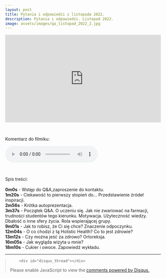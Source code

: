 ```yaml
---
layout: post
title: Pytania i odpowiedzi z listopada 2022.
description: Pytania i odpowiedzi. Listopad 2022.
image: assets/images/qa_listopad_2022_2.jpg
---
```




<iframe style="width:100%; aspect-ratio: 16 / 9;" src="https://www.youtube.com/embed/DZxcjQbZJ24" title="YouTube video player" frameborder="0" allow="accelerometer; autoplay; clipboard-write; encrypted-media; gyroscope; picture-in-picture" allowfullscreen></iframe>




<p>&nbsp;</p>

<p>Komentarz do filmiku:</p>

 <audio controls>
  <source src="https://www.pharmabusters.pl/assets/kom_do_qanda_listopad.mp3" type="audio/mpeg">
  Your browser does not support the audio tag.
</audio> 

<p>&nbsp;</p>

<p>Spis treści:<br>&nbsp;<br>
<b>0m0s</b> - Wstęp do Q&A,zaproszenie do kontaktu.<br>
<b>1m20s</b> - Ciekawość to pierwszy stopień do... Przedstawienie źródeł inspiracji.<br>
<b>2m56s</b> - Krótka autoprezentacja.<br>
<b>3m37s</b> - Początek Q&A. O uczeniu się. Jak nie zwariować na farmacji, trudności studentów tego kierunku. Motywacja. Użyteczność wiedzy. Dbałość o inne sfery życia. Rola wspierającej grupy.<br>
<b>9m01s</b> - Jak to robisz, że Ci się chce? Znaczenie odpoczynku.<br>
<b>12m04s</b> - O co chodzi z tą Holistic Health? Co to jest zdrowie?<br>
<b>13m12s</b> - Czy można jeść za zdrowo? Ortoreksja.<br>
<b>16m05s</b> - Jak wygląda wizyta u mnie?<br>
<b>18m10s</b> - Cukier i owoce. Zapowiedź wykładu.<br>	
</p>






<hr class="major" />

<blockquote style="margin-left:0px;">	
		
		<div id="disqus_thread"></div>
<script>
    /**
    *  RECOMMENDED CONFIGURATION VARIABLES: EDIT AND UNCOMMENT THE SECTION BELOW TO INSERT DYNAMIC VALUES FROM YOUR PLATFORM OR CMS.
    *  LEARN WHY DEFINING THESE VARIABLES IS IMPORTANT: https://disqus.com/admin/universalcode/#configuration-variables    */
    /*
    var disqus_config = function () {
    this.page.url = 'https://www.pharmabusters.pl/2022/11/12/pytania-i-odpowiedzi-listopad.html';  // Replace PAGE_URL with your page's canonical URL variable
    this.page.identifier = PAGE_IDENTIFIER; // Replace PAGE_IDENTIFIER with your page's unique identifier variable
    };
    */
    (function() { // DON'T EDIT BELOW THIS LINE
    var d = document, s = d.createElement('script');
    s.src = 'https://pharmabusters.disqus.com/embed.js';
    s.setAttribute('data-timestamp', +new Date());
    (d.head || d.body).appendChild(s);
    })();
</script>
<noscript>Please enable JavaScript to view the <a href="https://disqus.com/?ref_noscript">comments powered by Disqus.</a></noscript>
<script id="dsq-count-scr" src="//pharmabusters.disqus.com/count.js" async></script>
</blockquote>


